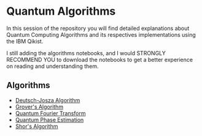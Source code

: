 # Quantum Algorithms

In this session of the repository you will find detailed explanations about Quantum Computing Algorithms and its respectives implementations using the IBM Qikist.

I still adding the algorithms notebooks, and I would STRONGLY RECOMMEND YOU to download the notebooks to get a better experience on reading and understanding them.

## Algorithms
* [Deutsch-Josza Algorithm](https://github.com/matheusmtta/Quantum-Computing/blob/master/Algorithms/Deutsch-Josza.ipynb)
* [Grover's Algorithm](https://github.com/matheusmtta/Quantum-Computing/blob/master/Algorithms/Grover.ipynb) 
* [Quantum Fourier Transform](https://github.com/matheusmtta/Quantum-Computing/blob/master/Algorithms/QFT.ipynb)
* [Quantum Phase Estimation](https://github.com/matheusmtta/Quantum-Computing/blob/master/Algorithms/QPE.ipynb)
* [Shor's Algorithm](https://github.com/matheusmtta/Quantum-Computing/blob/master/Algorithms/Shor.ipynb)
